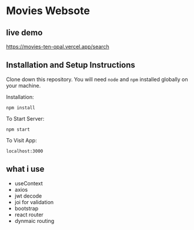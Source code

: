 # Movies Websote

## live demo

https://movies-ten-opal.vercel.app/search

## Installation and Setup Instructions

Clone down this repository. You will need `````node````` and `````npm````` installed globally on your machine.

Installation:

`````npm install`````

To Start Server:

`````npm start`````

To Visit App:

`````localhost:3000`````

## what i use 

* useContext
* axios
* jwt decode
* joi for validation
* bootstrap
* react router
* dynmaic routing


